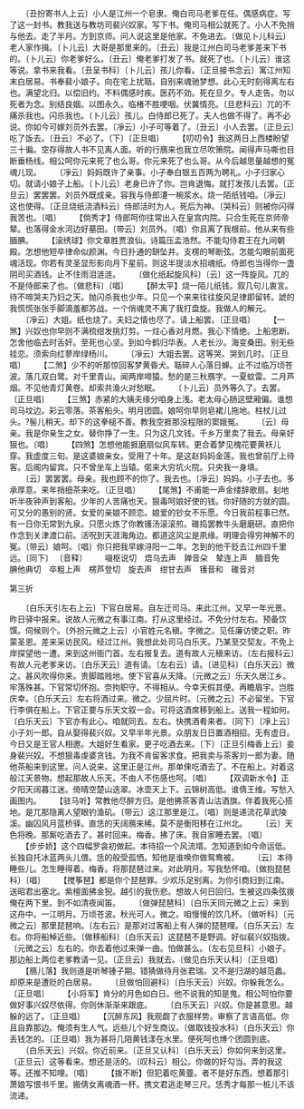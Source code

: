 <!-- { "loadSidebar": true } -->
　　〔丑扮寄书人上云〕小人是江州一个皂隶。俺白司马老爹在任。偶感病症。写了这一封书。教我送与教坊司裴兴奴家。写下书。俺司马相公就死了。小人不免捎与他去。走了半月。方到京师。问人说这里是他家。不免进去。〔做见卜儿科云〕老人家作揖。〔卜儿云〕大哥是那里来的。〔丑云〕我是江州白司马老爹差来下书的。〔卜儿云〕你老爹好么。〔丑云〕俺老爹打发了书。就死了也。〔卜儿云〕谁这等说。拿书来我看。〔丑呈书科〕〔卜儿云〕孩儿你看。〔正旦接书念云〕寓江州知末白居易。书奉裴小娘子。向在宅上扰聒。自别来魂驰梦想。此心无时刻得离左右也。满望北归。以偿旧约。不料偶感时疾。医药不効。死在旦夕。专人走告。勿以死者为念。别结良姻。以图永久。临楮不胜哽咽。伏冀情亮。〔旦悲科云〕兀的不痛杀我也。闪杀我也。〔卜儿云〕孩儿。白侍郎已死了。夫人也做不得了。再不必说。你如今可嫁刘员外去罢。〔凈云〕小子可等着了。〔丑云〕小人去罢。〔正旦云〕吃了饭去。〔丑云〕不必了。〔下〕〔正旦唱〕
　　【叨叨令】我这两日上西楼盼望三十徧。空存得故人书不见离人面。听的行鴈来也我立尽吹箫院。闻得声马嘶也目断垂杨线。相公呵你元来死了也么哥。你元来死了也么哥。从今后越思量越想的冤魂儿现。
　　〔凈云〕妈妈既许了亲事。小子奉白银五百两为聘礼。小子归家心切。就请小娘子上船。〔卜儿云〕老身已许了你。岂肯退悔。就打发孩儿去罢。〔正旦云〕罢罢罢。刘员外既成亲。容我与侍郎瀽一椀浆水。烧一陌纸钱咱。〔凈云〕这也使得。〔正旦烧纸浇酒科云〕侍郎活时为人。死后为神。〔哭科云〕则被你闪得我苦也。〔唱〕
　　【倘秀才】侍郎呵你往常出入在皇宫内院。只合生死在京师帝辇。也落得金水河边好墓田。〔带云〕刘员外。〔唱〕你且离了我根前。他从来有些腼腆。
　　【滚绣球】你文章胜贾浪仙。诗篇压孟浩然。不能勾侍君王在九间朝殿。怎想他短卒律命似颜渊。今日扑通的缾坠井。支楞的琴断弦。怎能勾眼前面死魂活现。你若有灵圣显形影向月下星前。则这半提淡水招魂纸。侍郎也当得你一盏阴司买酒钱。止不住雨泪涟涟。
　　〔做化纸起旋风科〕〔云〕这一阵旋风。兀的不是侍郎来了也。〔做悲科〕〔唱〕
　　【醉太平】烧一陌儿纸钱。叙几句儿衷言。待不啼哭夫乃妇之天。抛闪杀我也少年。只见一个来来往往旋风足律即留转。諕的我慌慌张张手脚滴羞都苏战。一个俏魂灵不离了我打盘旋。我做人的解元。
　　〔凈云〕大姐。纸也烧了。夫妇之情也尽了。请上船罢。〔正旦唱〕
　　【一煞】兴奴也你早则不满梳绀发挑灯剪。一炷心香对月燃。我心下情绝。上船恩断。怎舍他临去时舌奸。至死也心坚。到如今鹤归华表。人老长沙。海变桑田。别无些挂恋。须索向红蓼岸绿杨川。
　　〔凈云〕大姐去罢。这等哭。哭到几时。〔正旦唱〕
　　【二煞】少不的听那惊回客梦黄昏犬。聒碎人心落日蝉。止不过临万顷苍波。落几双白鹭。对千里青山。闻两岸啼猿。愁的是三秋鴈字。一夏蚊雷。二月芦烟。不见他青灯黄卷。却索共渔火对愁眠。
　　〔卜儿云〕员外等久了。去罢。〔正旦唱〕
　　【三煞】赤紧的大姨夫缘分咱身上浅。老太母心肠这壁厢偏。谁想司马坟边。彩云零落。茶客船头。明月团圆。娘呵你早则皂裙儿拖地。柱杖儿过头。?髻儿稍天。却下的这拳槌不善。教我空捱那没程限的窦娥冤。
　　〔云〕母亲。我是你亲生之女。替你挣了一生。只为这几文钱。千乡万里卖了我去。母亲好狠也。〔唱〕
　　【四煞】怎想他能捱磨扇似风车转。更合着梦见槐花要黄袄儿穿。我虚度三旬。是这婆娘亲女。受用了十年。是这赵妈妈金莲。我也曾前厅上待客。后阁内留宾。只不曾坐车上当辕。偌来大穷坑火院。只央我一身填。
　　〔云〕罢罢罢。母亲。我也顾不的你了。我去也。〔凈云〕妈妈。小子去也。多承厚意。来年捎细茶来吃。〔正旦唱〕
　　【尾煞】不甫能一声金缕辞歌扇。刬地听半夜钟声到客船。少年的人苦痛也天。狠毒呵娘好使的钱。你好随的方就的圆。可又分的愚别的贤。女爱的亲娘不顾恋。娘爱的钞女不乐愿。今日我前程事已然。有一日你无常到九泉。只愿火炼了你教镬汤滚滚煎。碓捣罢教牛头磨磨研。直把你作念到关津渡口前。活呪到天涯海角边。都道这风尘是夙缘。明理会得穷神解不的冤。〔带云〕娘呵。〔唱〕你只把我早嫁浔阳一二年。怎到的他干贬去江州四千里远。〔同下〕
〔音释〕
　　啜枢说切　焐乌去声　亸音朵　辇连上声　腼音免　腆他典切　卒粗上声　楞芦登切　旋去声　绀甘去声　镬音和　碓音对

第三折

　　〔白乐天引左右上云〕下官白居易。自左迁司马。来此江州。又早一年光景。昨日驿中报来。说故人元微之有事江南。打从这里经过。不免分付左右。预备饮馔。伺候则个。〔外扮元微之上云〕小官姓元名稹。字微之。见任廉访使之职。昨蒙圣恩。差来采访民风。经过江州。我想此处司马白乐天。乃某至交契友。不免上岸探望他一遭。来到这州衙门首。左右报复去。道有故人元稹来访。〔左右报科云〕有故人元老爹来访。〔白乐天云〕道有请。〔左右云〕请。〔进见科〕〔白乐天云〕微之。甚风吹得你来。贵脚踏贱地。使下官喜从天降。〔元微之云〕乐天久居江乡。牢落殊甚。下官常切怀抱。奈拘职守。不得相从。今幸天假其便。再瞻眉宇。岂胜庆幸。〔白乐天云〕左右将酒过来。微之。少屈片时。〔元微之云〕不必留坐。下官行李俱在船上。下官正要与乐天文叙一会。可将这酒席移到船上。送我一程如何。〔白乐天云〕下官亦有此心。咱就同去。左右。快携酒肴来者。〔同下〕〔凈上云〕小子刘一郎。自从娶得裴兴奴。又早半年光景。众朋友日日置酒相招。无有虚日。今日又是王官人相邀。大姐好生看家。更子吃酒去来。〔下〕〔正旦引梅香上云〕妾身裴兴奴。不想狠毒虔婆贪钱。为我不肯留客求食。把我卖与茶客刘一郎为妻。随他茶船来到这里。问人说来。这里正是江州。那单倈吃酒去了。不在船上。对着这般江天景物。想起那故人乐天。不由人不伤感也呵。〔唱〕
　　【双调新水令】正夕阳天阔暮江迷。倚晴空楚山迭翠。冰壶天上下。云锦树高低。谁倩王维。写愁入画图内。
　　【驻马听】常教他尽醉方归。是他拂茶客青山沽酒旗。伴着我死心搭地。是兀那隐离人望眼钓渔矶。〔带云〕这江那里是江。〔唱〕则是递流花草武陵溪。幽囚风月蓝桥驿。直恁的天阔鴈来稀。莫不是衡阳移在江州北。
　　〔云〕天色将晚。那厮吃酒去了。甚时回来。梅香。拂了床。我自家睡去罢。〔唱〕
　　【步步娇】这个四幅罗衾初做起。本待招一个风流壻。怎知道到如今命运低。长独自托冰蓝两头儿偎。恁的般受孤恓。知他是谁唤你做鸳鸯被。
　　〔云〕本待睡些儿。怎生睡得着。梅香。将那琵琶过来。对此明月。写我愁怀咱。〔做抱琵琶科〕〔唱〕
　　【搅筝琶】都是你个琵琶罪。少欢乐足别离。为你引商妇到江南。送昭君出塞北。紫檀面拂金猊。越引的我伤悲。想故人何日回归。生被这四条弦拨俺在两下里。到不如清夜闻笛。
　　〔做弹琵琶科〕〔白乐天同元微之上云〕来到这舟中。一江明月。万顷苍波。秋光可人。微之。咱慢慢的饮几杯。〔做听科〕〔元微之云〕那里琵琶响。〔左右云〕是那对过客船上有人弹的琵琶哩。〔白乐天云〕左右。你将船棹近些。〔做移船科〕〔白乐天云〕这琵琶不是野调。好似裴兴奴指拨。〔元微之云〕左右的。你去着他过来弹一曲。怕做甚么。〔左右见旦科〕小娘子。那边船上两位老爹教请一见。〔正旦云〕我就去。〔做见白乐天认科〕〔正旦唱〕
　　【鴈儿落】我则道是听琴锺子期。错猜做待月张君瑞。又不是归湖的越范蠡。却原来是遭贬的白居易。
　　〔旦做怕回避科〕〔白乐天云〕兴奴。你躲我怎么。〔正旦唱〕
　　【小将军】肯分的月色如白日。他不说我的知是鬼。相公呵怕你要做好事兴奴尽依得。你则休渐渐来跟底。
　　〔白乐天云〕兴奴。你是甚意思。越躲的远了。〔正旦唱〕
　　【沉醉东风】我观觑了衣服样势。审察了言语高低。你且自靠那边。俺须有生人气。远些儿个好生商议。〔做取钱投水科〕〔白乐天云〕你丢钱怎的。〔正旦唱〕我为甚将几陌黄钱漾在水里。便死呵也博个团圆到底。
　　〔白乐天云〕兴奴。你近前来。〔正旦又认科〕〔白乐天云〕你如何来到这里。〔正旦云〕这等看来。想还是活的。〔叹科云〕相公。你做的好勾当。弄的我这等。还推不知哩。〔唱〕
　　【拨不断】但犯着吃黄虀。者不是好东西。想着那引萧娘写恨书千里。搬倩女离魂酒一杯。携文君逃走琴三尺。恁秀才每那一桩儿不该流递。
